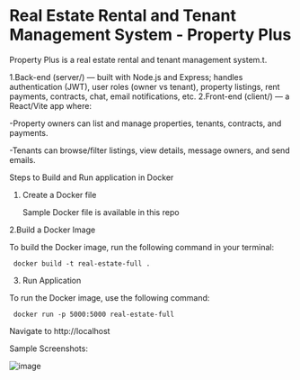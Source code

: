 # Real Estate Rental and Tenant Management System - Property Plus

Property Plus is a real estate rental and tenant management system.t.

1.Back-end (server/) — built with Node.js and Express; handles authentication (JWT), user roles (owner vs tenant), property listings, rent payments, contracts, chat, email notifications, etc.
2.Front-end (client/) — a React/Vite app where:

-Property owners can list and manage properties, tenants, contracts, and payments.

-Tenants can browse/filter listings, view details, message owners, and send emails.


Steps to Build and Run application in Docker

1. Create a Docker file

    Sample Docker file is available in this repo

 2.Build a Docker Image

 To build the Docker image, run the following command in your terminal:
 
     docker build -t real-estate-full .

 3. Run Application

To run the Docker image, use the following command:

     docker run -p 5000:5000 real-estate-full

Navigate to http://localhost 




Sample Screenshots:

![image](https://github.com/user-attachments/assets/e264f76e-33f7-4600-ace4-c259168c41e3)

